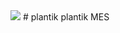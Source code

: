 <img src="https://circleci/build/:vcsType/:user/:repo/:branch*?token=abc123def456">
# plantik
plantik MES
